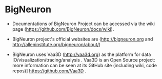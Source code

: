 # BigNeuron

* Documentations of BigNeuron Project can be accessed via the wiki page (https://github.com/BigNeuron/docs/wiki).

* BigNeuron project's official websites are (http://bigneuron.org and http://alleninstitute.org/bigneuron/about/)

* BigNeuron uses Vaa3D (http://vaa3d.org) as the platform for data IO/visualization/tracing/analysis . Vaa3D is an Open Source project: more information can be seen at its GitHub  site (including wiki, code repos)] https://github.com/Vaa3D .

